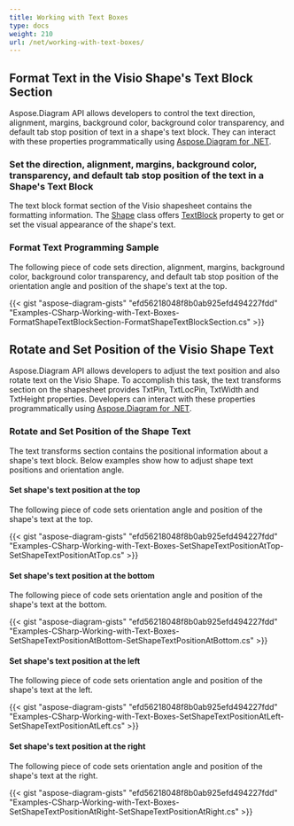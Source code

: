 ```yaml
---
title: Working with Text Boxes
type: docs
weight: 210
url: /net/working-with-text-boxes/
---
```


## **Format Text in the Visio Shape's Text Block Section**
Aspose.Diagram API allows developers to control the text direction, alignment, margins, background color, background color transparency, and default tab stop position of text in a shape's text block. They can interact with these properties programmatically using [Aspose.Diagram for .NET](https://products.aspose.com/diagram/net).
### **Set the direction, alignment, margins, background color, transparency, and default tab stop position of the text in a Shape's Text Block**
The text block format section of the Visio shapesheet contains the formatting information. The [Shape](http://www.aspose.com/api/net/diagram/aspose.diagram/shape) class offers [TextBlock](http://www.aspose.com/api/net/diagram/aspose.diagram/textblock) property to get or set the visual appearance of the shape's text.
### **Format Text Programming Sample**
The following piece of code sets direction, alignment, margins, background color, background color transparency, and default tab stop position of the orientation angle and position of the shape's text at the top.

{{< gist "aspose-diagram-gists" "efd56218048f8b0ab925efd494227fdd" "Examples-CSharp-Working-with-Text-Boxes-FormatShapeTextBlockSection-FormatShapeTextBlockSection.cs" >}}
## **Rotate and Set Position of the Visio Shape Text**
Aspose.Diagram API allows developers to adjust the text position and also rotate text on the Visio Shape. To accomplish this task, the text transforms section on the shapesheet provides TxtPin, TxtLocPin, TxtWidth and TxtHeight properties. Developers can interact with these properties programmatically using [Aspose.Diagram for .NET](https://products.aspose.com/diagram/net).
### **Rotate and Set Position of the Shape Text**
The text transforms section contains the positional information about a shape's text block. Below examples show how to adjust shape text positions and orientation angle.
#### **Set shape's text position at the top**
The following piece of code sets orientation angle and position of the shape's text at the top.

{{< gist "aspose-diagram-gists" "efd56218048f8b0ab925efd494227fdd" "Examples-CSharp-Working-with-Text-Boxes-SetShapeTextPositionAtTop-SetShapeTextPositionAtTop.cs" >}}
#### **Set shape's text position at the bottom**
The following piece of code sets orientation angle and position of the shape's text at the bottom.

{{< gist "aspose-diagram-gists" "efd56218048f8b0ab925efd494227fdd" "Examples-CSharp-Working-with-Text-Boxes-SetShapeTextPositionAtBottom-SetShapeTextPositionAtBottom.cs" >}}
#### **Set shape's text position at the left**
The following piece of code sets orientation angle and position of the shape's text at the left.

{{< gist "aspose-diagram-gists" "efd56218048f8b0ab925efd494227fdd" "Examples-CSharp-Working-with-Text-Boxes-SetShapeTextPositionAtLeft-SetShapeTextPositionAtLeft.cs" >}}
#### **Set shape's text position at the right**
The following piece of code sets orientation angle and position of the shape's text at the right.

{{< gist "aspose-diagram-gists" "efd56218048f8b0ab925efd494227fdd" "Examples-CSharp-Working-with-Text-Boxes-SetShapeTextPositionAtRight-SetShapeTextPositionAtRight.cs" >}}
